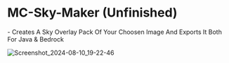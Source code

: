 <h1>MC-Sky-Maker (Unfinished)</h1>
- Creates A Sky Overlay Pack Of Your Choosen Image And Exports It Both For Java & Bedrock

![Screenshot_2024-08-10_19-22-46](https://github.com/user-attachments/assets/84079ede-8d6d-489f-beb2-c459c7aa0290)

